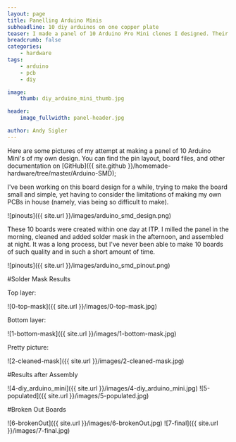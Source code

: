 ```yaml
---
layout: page
title: Panelling Arduino Minis
subheadline: 10 diy arduinos on one copper plate
teaser: I made a panel of 10 Arduino Pro Mini clones I designed. Their design was constrained by my DIY process, and the boards turned out great with the new soldermask process.
breadcrumb: false
categories:
    - hardware
tags:
    - arduino
    - pcb
    - diy

image:
    thumb: diy_arduino_mini_thumb.jpg

header:
    image_fullwidth: panel-header.jpg

author: Andy Sigler
---
```




Here are some pictures of my attempt at making a panel of 10 Arduino Mini's of my own design. You can find the pin layout, board files, and other documentation on [GitHub]({{ site.github }}/homemade-hardware/tree/master/Arduino-SMD);

I've been working on this board design for a while, trying to make the board small and simple, yet having to consider the limitations of making my own PCBs in house (namely, vias being so difficult to make).

![pinouts]({{ site.url }}/images/arduino_smd_design.png)

These 10 boards were created within one day at ITP. I milled the panel in the morning, cleaned and added solder mask in the afternoon, and assembled at night. It was a long process, but I've never been able to make 10 boards of such quality and in such a short amount of time.

![pinouts]({{ site.url }}/images/arduino_smd_pinout.png)

#Solder Mask Results

Top layer:

![0-top-mask]({{ site.url }}/images/0-top-mask.jpg)

Bottom layer:

![1-bottom-mask]({{ site.url }}/images/1-bottom-mask.jpg)

Pretty picture:

![2-cleaned-mask]({{ site.url }}/images/2-cleaned-mask.jpg)

#Results after Assembly

![4-diy_arduino_mini]({{ site.url }}/images/4-diy_arduino_mini.jpg)
![5-populated]({{ site.url }}/images/5-populated.jpg)

#Broken Out Boards

![6-brokenOut]({{ site.url }}/images/6-brokenOut.jpg)
![7-final]({{ site.url }}/images/7-final.jpg)